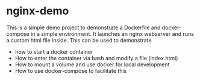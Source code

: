 # nginx-demo

This is a simple demo project to demonstrate a Dockerfile and docker-compose
in a simple environment. It launches an nginx webserver and runs a custom html file inside. 
This can be used to demonstrate
- how to start a docker container
- How to enter the container via bash and modify a file (index.html)
- How to mount a volume and use docker for local development
- How to use docker-compose to facilitate this